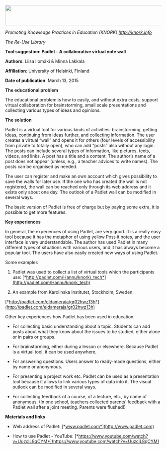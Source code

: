 <img src="md\img094/media/image01.png" width="624" height="65" />

*Promoting Knowledge Practices in Education (KNORK) http://knork.info*

*The Re-Use Library*

**Tool suggestion: Padlet - A collaborative virtual note wall**

**Authors**: Liisa Ilomäki & Minna Lakkala

**Affiliation**: University of Helsinki, Finland

**Date of publication**: March 13, 2015

**The educational problem**

The educational problem is how to easily, and without extra costs, support virtual collaboration for brainstorming, small scale presentations and collecting various types of ideas and opinions.

**The solution**

Padlet is a virtual tool for various kinds of activities: brainstorming, getting ideas, continuing from ideas further, and collecting information. The user creates a virtual “wall” and opens it for others (four levels of accessibility from private to totally open), who can add “posts” also without any login. The posts can include several types of information, like pictures, texts, videos, and links. A post has a title and a content. The author’s name of a post does not appear (unless, e.g., a teacher advices to write names). The posts can be organised as needed.

The user can register and make an own account which gives possibility to save the walls for later use. If the one who has created the wall is not registered, the wall can be reached only through its web address and it exists only about one day. The outlook of a Padlet wall can be modified in several ways.

The basic version of Padlet is free of charge but by paying some extra, it is possible to get more features.

**Key experiences**

In general, the experiences of using Padlet, are very good. It is a really easy tool because it has the metaphor of using yellow Post-it notes, and the user interface is very understandable. The author has used Padlet in many different types of situations with various users, and it has always become a popular tool. The users have also easily created new ways of using Padlet.

Some examples

1.  Padlet was used to collect a list of virtual tools which the participants use: [*http://padlet.com/Hannu/knork\_tech*](http://padlet.com/Hannu/knork_tech)

2.  An example from Karolinska Institutet, Stockholm, Sweden:

[*http://padlet.com/eldameraja/gr02hwz13h*](http://padlet.com/eldameraja/gr02hwz13h)

Other key experiences how Padlet has been used in education:

-   For collecting basic understanding about a topic. Students can add posts about what they know about the issues to be studied, either alone or in pairs or groups.

-   For brainstorming, either during a lesson or elsewhere. Because Padlet is a virtual tool, it can be used anywhere.

-   For answering questions. Users answer to ready-made questions, either by name or anonymous.

-   For presenting a project work etc. Padlet can be used as a presentation tool because it allows to link various types of data into it. The visual outlook can be modified in several ways.

-   For collecting feedback of a course, of a lecture, etc., by name of anonymous. (In one school, teachers collected parents’ feedback with a Padlet wall after a joint meeting. Parents were flushed!)

**Materials and links**

-   Web address of Padlet: [*www.padlet.com*](http://www.padlet.com)

-   How to use Padlet - YouTube: [*https://www.youtube.com/watch?v=UuzciL8qCYM*](https://www.youtube.com/watch?v=UuzciL8qCYM)



